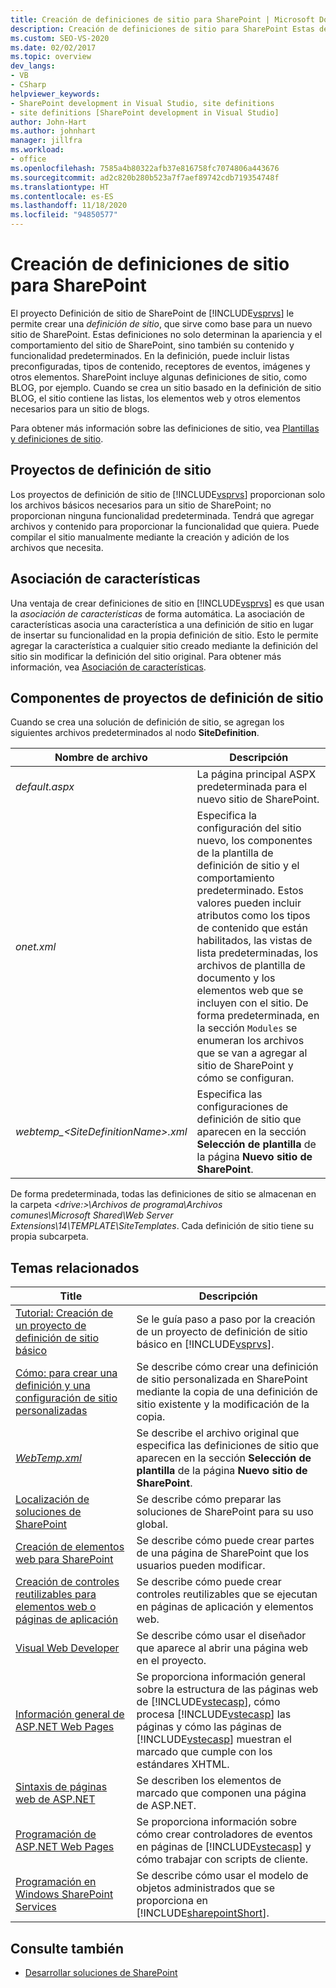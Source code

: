 ```yaml
---
title: Creación de definiciones de sitio para SharePoint | Microsoft Docs
description: Creación de definiciones de sitio para SharePoint Estas definiciones determinan la apariencia y el comportamiento del sitio de SharePoint, además del contenido y la funcionalidad predeterminados.
ms.custom: SEO-VS-2020
ms.date: 02/02/2017
ms.topic: overview
dev_langs:
- VB
- CSharp
helpviewer_keywords:
- SharePoint development in Visual Studio, site definitions
- site definitions [SharePoint development in Visual Studio]
author: John-Hart
ms.author: johnhart
manager: jillfra
ms.workload:
- office
ms.openlocfilehash: 7585a4b80322afb37e816758fc7074806a443676
ms.sourcegitcommit: ad2c820b280b523a7f7aef89742cdb719354748f
ms.translationtype: HT
ms.contentlocale: es-ES
ms.lasthandoff: 11/18/2020
ms.locfileid: "94850577"
---
```

# <a name="create-site-definitions-for-sharepoint"></a>Creación de definiciones de sitio para SharePoint
  El proyecto Definición de sitio de SharePoint de [!INCLUDE[vsprvs](../sharepoint/includes/vsprvs-md.md)] le permite crear una *definición de sitio*, que sirve como base para un nuevo sitio de SharePoint. Estas definiciones no solo determinan la apariencia y el comportamiento del sitio de SharePoint, sino también su contenido y funcionalidad predeterminados. En la definición, puede incluir listas preconfiguradas, tipos de contenido, receptores de eventos, imágenes y otros elementos. SharePoint incluye algunas definiciones de sitio, como BLOG, por ejemplo. Cuando se crea un sitio basado en la definición de sitio BLOG, el sitio contiene las listas, los elementos web y otros elementos necesarios para un sitio de blogs.

 Para obtener más información sobre las definiciones de sitio, vea [Plantillas y definiciones de sitio](/previous-versions/office/developer/sharepoint-2010/ms434313(v=office.14)).

## <a name="site-definition-projects"></a>Proyectos de definición de sitio
 Los proyectos de definición de sitio de [!INCLUDE[vsprvs](../sharepoint/includes/vsprvs-md.md)] proporcionan solo los archivos básicos necesarios para un sitio de SharePoint; no proporcionan ninguna funcionalidad predeterminada. Tendrá que agregar archivos y contenido para proporcionar la funcionalidad que quiera. Puede compilar el sitio manualmente mediante la creación y adición de los archivos que necesita.

## <a name="feature-stapling"></a>Asociación de características
 Una ventaja de crear definiciones de sitio en [!INCLUDE[vsprvs](../sharepoint/includes/vsprvs-md.md)] es que usan la *asociación de características* de forma automática. La asociación de características asocia una característica a una definición de sitio en lugar de insertar su funcionalidad en la propia definición de sitio. Esto le permite agregar la característica a cualquier sitio creado mediante la definición del sitio sin modificar la definición del sitio original. Para obtener más información, vea [Asociación de características](/previous-versions/office/developer/sharepoint-2007/bb861862(v=office.12)).

## <a name="site-definition-project-components"></a>Componentes de proyectos de definición de sitio
 Cuando se crea una solución de definición de sitio, se agregan los siguientes archivos predeterminados al nodo **SiteDefinition**.

|Nombre de archivo|Descripción|
|---------------|-----------------|
|*default.aspx*|La página principal ASPX predeterminada para el nuevo sitio de SharePoint.|
|*onet.xml*|Especifica la configuración del sitio nuevo, los componentes de la plantilla de definición de sitio y el comportamiento predeterminado. Estos valores pueden incluir atributos como los tipos de contenido que están habilitados, las vistas de lista predeterminadas, los archivos de plantilla de documento y los elementos web que se incluyen con el sitio. De forma predeterminada, en la sección `Modules` se enumeran los archivos que se van a agregar al sitio de SharePoint y cómo se configuran.|
|*webtemp_\<SiteDefinitionName>.xml*|Especifica las configuraciones de definición de sitio que aparecen en la sección **Selección de plantilla** de la página **Nuevo sitio de SharePoint**.|

 De forma predeterminada, todas las definiciones de sitio se almacenan en la carpeta *\<drive:>\Archivos de programa\Archivos comunes\Microsoft Shared\Web Server Extensions\14\TEMPLATE\SiteTemplates*. Cada definición de sitio tiene su propia subcarpeta.

## <a name="related-topics"></a>Temas relacionados

|Title|Descripción|
|-----------|-----------------|
|[Tutorial: Creación de un proyecto de definición de sitio básico](../sharepoint/walkthrough-create-a-basic-site-definition-project.md)|Se le guía paso a paso por la creación de un proyecto de definición de sitio básico en [!INCLUDE[vsprvs](../sharepoint/includes/vsprvs-md.md)].|
|[Cómo: para crear una definición y una configuración de sitio personalizadas](/previous-versions/office/developer/sharepoint-2010/ms454677(v=office.14))|Se describe cómo crear una definición de sitio personalizada en SharePoint mediante la copia de una definición de sitio existente y la modificación de la copia.|
|[*WebTemp.xml*](/previous-versions/office/developer/sharepoint-2010/ms447717(v=office.14))|Se describe el archivo original que especifica las definiciones de sitio que aparecen en la sección **Selección de plantilla** de la página **Nuevo sitio de SharePoint**.|
|[Localización de soluciones de SharePoint](../sharepoint/localizing-sharepoint-solutions.md)|Se describe cómo preparar las soluciones de SharePoint para su uso global.|
|[Creación de elementos web para SharePoint](../sharepoint/creating-web-parts-for-sharepoint.md)|Se describe cómo puede crear partes de una página de SharePoint que los usuarios pueden modificar.|
|[Creación de controles reutilizables para elementos web o páginas de aplicación](../sharepoint/creating-reusable-controls-for-web-parts-or-application-pages.md)|Se describe cómo puede crear controles reutilizables que se ejecutan en páginas de aplicación y elementos web.|
|[Visual Web Developer](/previous-versions/visualstudio/visual-studio-2010/ms178093(v=vs.100))|Se describe cómo usar el diseñador que aparece al abrir una página web en el proyecto.|
|[Información general de ASP.NET Web Pages](/previous-versions/aspnet/428509ah(v=vs.100))|Se proporciona información general sobre la estructura de las páginas web de [!INCLUDE[vstecasp](../sharepoint/includes/vstecasp-md.md)], cómo procesa [!INCLUDE[vstecasp](../sharepoint/includes/vstecasp-md.md)] las páginas y cómo las páginas de [!INCLUDE[vstecasp](../sharepoint/includes/vstecasp-md.md)] muestran el marcado que cumple con los estándares XHTML.|
|[Sintaxis de páginas web de ASP.NET](/previous-versions/aspnet/k33801s3(v=vs.100))|Se describen los elementos de marcado que componen una página de ASP.NET.|
|[Programación de ASP.NET Web Pages](/previous-versions/aspnet/0yt4zca8(v=vs.100))|Se proporciona información sobre cómo crear controladores de eventos en páginas de [!INCLUDE[vstecasp](../sharepoint/includes/vstecasp-md.md)] y cómo trabajar con scripts de cliente.|
|[Programación en Windows SharePoint Services](/previous-versions/office/developer/sharepoint-services/ms430674(v=office.12))|Se describe cómo usar el modelo de objetos administrados que se proporciona en [!INCLUDE[sharepointShort](../sharepoint/includes/sharepointshort-md.md)].|

## <a name="see-also"></a>Consulte también
- [Desarrollar soluciones de SharePoint](../sharepoint/developing-sharepoint-solutions.md)
